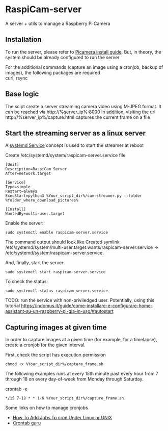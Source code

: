 # RaspiCam-server
A server + utils to manage a Raspberry Pi Camera


## Installation
To run the server, please refer to [Picamera install guide](https://picamera.readthedocs.io/en/release-1.13/install.html). But, in theory, the system should be already configured to run the server

For the additional commands (capture an image using a cronjob, backup of images), the following packages are required  
curl, rsync


## Base logic
The scipt create a server streaming camera video using M-JPEG format. It can be reached via http://%server_ip%:8000
In addition, visiting the url http://%server_ip%/capture.html captures the current frame on a file


## Start the streaming server as a linux server
A [systemd Service](https://wiki.debian.org/systemd/Services) concept is used to start the streamer at reboot

Create /etc/systemd/system/raspicam-server.service file
```
[Unit]
Description=RaspiCam Server
After=network.target

[Service]
Type=simple
Restart=always
ExecStart=python3 %Your_script_dir%/cam-streamer.py --folder %folder_where_download_pictures%

[Install]
WantedBy=multi-user.target
```

Enable the server:
```
sudo systemctl enable raspicam-server.service
```
The command output should look like
Created symlink /etc/systemd/system/multi-user.target.wants/raspicam-server.service → /etc/systemd/system/raspicam-server.service.

And, finally, start the server:
```
sudo systemctl start raspicam-server.service
```

To check the status:
```
sudo systemctl status raspicam-server.service
```

TODO: run the service with non-priviledged user. Potentially, using this tutorial
https://indomus.it/guide/come-installare-e-configurare-home-assistant-su-un-raspberry-pi-gia-in-uso/#autostart


## Capturing images at given time
In order to capture images at a given time (for example, for a timelapse), create a cronjob for the given interval.

First, check the script has execution permission
```
chmod +x %Your_script_dir%/capture_frame.sh
```

The following examples runs at every 15th minute past every hour from 7 through 18 on every day-of-week from Monday through Saturday.

crontab -e  
```
*/15 7-18 * * 1-6 %Your_script_dir%/capture_frame.sh
```



Some links on how to manage cronjobs
- [How To Add Jobs To cron Under Linux or UNIX](https://www.cyberciti.biz/faq/how-do-i-add-jobs-to-cron-under-linux-or-unix-oses/)
- [Crontab guru](https://crontab.guru/every-5-minutes)